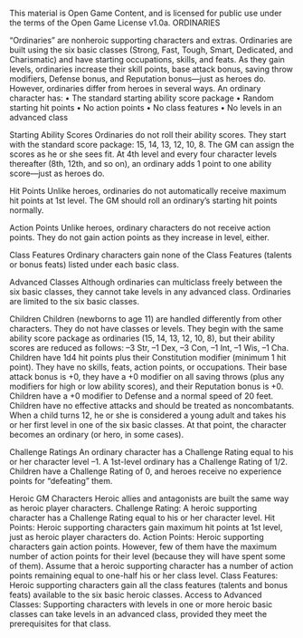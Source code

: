 This material is Open Game Content, and is licensed for public use under the terms of the Open Game License v1.0a.
ORDINARIES

 “Ordinaries” are nonheroic supporting characters and extras.  Ordinaries are built using the six basic classes (Strong, Fast, Tough, Smart, Dedicated, and Charismatic) and have starting occupations, skills, and feats. As they gain levels, ordinaries increase their skill points, base attack bonus, saving throw modifiers, Defense bonus, and Reputation bonus—just as heroes do. However, ordinaries differ from heroes in several ways.
An ordinary character has:
• The standard starting ability score package
• Random starting hit points
• No action points
• No class features
• No levels in an advanced class

Starting Ability Scores
Ordinaries do not roll their ability scores. They start with the standard score package: 15, 14, 13, 12, 10, 8. The GM can assign the scores as he or she sees fit. At 4th level and every four character levels thereafter (8th, 12th, and so on), an ordinary adds 1 point to one ability score—just as heroes do.

Hit Points
Unlike heroes, ordinaries do not automatically receive maximum hit points at 1st level. The GM should roll an ordinary’s starting hit points normally.

Action Points
Unlike heroes, ordinary characters do not receive action points. They do not gain action points as they increase in level, either.

Class Features
Ordinary characters gain none of the Class Features (talents or bonus feats) listed under each basic class.

Advanced Classes
Although ordinaries can multiclass freely between the six basic classes, they cannot take levels in any advanced class. Ordinaries are limited to the six basic classes.

Children
Children (newborns to age 11) are handled differently from other characters. They do not have classes or levels. They begin with the same ability score package as ordinaries (15, 14, 13, 12, 10, 8), but their ability scores are reduced as follows: –3 Str, –1 Dex, –3 Con, –1 Int, –1 Wis, –1 Cha.
Children have 1d4 hit points plus their Constitution modifier (minimum 1 hit point). They have no skills, feats, action points, or occupations. Their base attack bonus is +0, they have a +0 modifier on all saving throws (plus any modifiers for high or low ability scores), and their Reputation bonus is +0. Children have a +0 modifier to Defense and a normal speed of 20 feet. Children have no effective attacks and should be treated as noncombatants.
When a child turns 12, he or she is considered a young adult and takes his or her first level in one of the six basic classes. At that point, the character becomes an ordinary (or hero, in some cases).

Challenge Ratings
An ordinary character has a Challenge Rating equal to his or her character level –1. A 1st-level ordinary has a Challenge Rating of 1/2.
Children have a Challenge Rating of 0, and heroes receive no experience points for “defeating” them.

Heroic GM Characters
Heroic allies and antagonists are built the same way as heroic player characters. Challenge Rating: A heroic supporting character has a Challenge Rating equal to his or her character level.
Hit Points: Heroic supporting characters gain maximum hit points at 1st level, just as heroic player characters do.
Action Points: Heroic supporting characters gain action points. However, few of them have the maximum number of action points for their level (because they will have spent some of them). Assume that a heroic supporting character has a number of action points remaining equal to one-half his or her class level.
Class Features: Heroic supporting characters gain all the class features (talents and bonus feats) available to the six basic heroic classes.
Access to Advanced Classes: Supporting characters with levels in one or more heroic basic classes can take levels in an advanced class, provided they meet the prerequisites for that class.
